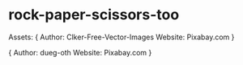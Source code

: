# rock-paper-scissors-too

Assets:
{
    Author: Clker-Free-Vector-Images
    Website: Pixabay.com
}

{
    Author: dueg-oth
    Website: Pixabay.com
}